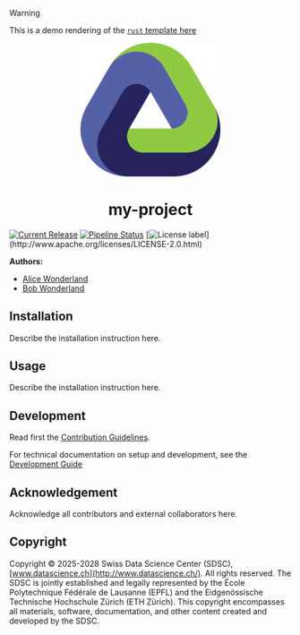 > [!WARNING]
>
> This is a demo rendering of the
> [`rust` template here](https://github.com/sdsc-ordes/repository-template#rust-template)

<p align="center">
  <img src="./docs/assets/logo.svg" alt="project logo" width="250">
</p>

<h1 align="center">
  my-project
</h1>
<p align="center">
</p>

[![Current Release](https://img.shields.io/github/release/swissdatasciencecenter/my-project.svg?label=release)](https://github.com/swissdatasciencecenter/my-project/releases/latest)
[![Pipeline Status](https://img.shields.io/github/actions/workflow/status/swissdatasciencecenter/my-project/normal.yaml?label=ci)](https://github.com/swissdatasciencecenter/my-project/actions/workflows/normal.yaml)
[![License label](https://img.shields.io/badge/License-Apache2.0-blue.svg?)](http://www.apache.org/licenses/LICENSE-2.0.html)

**Authors:**

- [Alice Wonderland](mailto:alice.wonderland@sdsc.ethz.ch)
- [Bob Wonderland](mailto:bob.wonderland@sdsc.ethz.ch)

## Installation

Describe the installation instruction here.

## Usage

Describe the installation instruction here.

## Development

Read first the [Contribution Guidelines](/CONTRIBUTING.md).

For technical documentation on setup and development, see the
[Development Guide](docs/development-guide.md)

## Acknowledgement

Acknowledge all contributors and external collaborators here.

## Copyright

Copyright © 2025-2028 Swiss Data Science Center (SDSC),
[www.datascience.ch](http://www.datascience.ch/). All rights reserved. The SDSC
is jointly established and legally represented by the École Polytechnique
Fédérale de Lausanne (EPFL) and the Eidgenössische Technische Hochschule Zürich
(ETH Zürich). This copyright encompasses all materials, software, documentation,
and other content created and developed by the SDSC.
